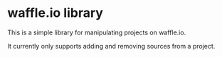 waffle.io library
=================

This is a simple library for manipulating projects on waffle.io.

It currently only supports adding and removing sources from a project.
